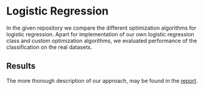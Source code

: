 # Logistic Regression
In the given repository we compare the different optimization algorithms for logistic regression. Apart for implementation of our own logistic regression class and custom optimization algorithms, we evaluated performance of the classification on the real datasets.

## Results
The more thorough description of our approach, may be found in the [report](report.pdf).

